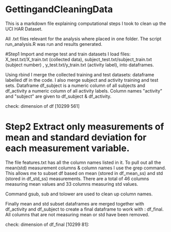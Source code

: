 # GettingandCleaningData
This is a markdown file explaining computational steps I took to clean up the UCI HAR Dataset.

All .txt files relevant for the analysis where placed in one folder. 
The script run_analysis.R was run and results generated.

#Step1 Import and merge test and train datasets 
I load files: X_test.txt/X_train.txt (collected data), subject_test.txt/subject_train.txt (subject number)
, y_test.txt/y_train.txt (activity label), into dataframes.

Using rbind I merge the collected training and test datasets: dataframe labelled df in the code. I also merge
subject and activity training and test sets. Dataframe df_subject is a numeric column of all subjects and 
df_activity a numeric column of all activity labels. Column names "activity" and "subject" are given to 
df_subject & df_activity.

check: dimension of df [10299 561]

# Step2 Extract only measurements of mean and standard deviation for each measurement variable. 
 
 The file features.txt has all the column names listed in it. To pull out all the mean(std) measurement columns & column names I 
 use the grep command. This allows me to subset df based on mean (stored in df_mean_ss) and std (stored in df_std_ss) measurements. 
 There are a total of 46 columns measuring mean values and 33 columns measuring std values. 
 
 Command gsub, sub and tolower are used to clean up column names. 
 
 Finally mean and std subset dataframes are merged together with df_activity and df_subject to create a 
 final dataframe to work with : df_final. All columns that are not measuring mean or std have been removed. 
 
 
 check: dimension of df_final [10299 81]: 
 


